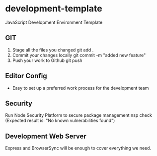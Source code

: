 # development-template
JavaScript Development Environment Template

## GIT
1. Stage all the files you changed
git add .
2. Commit your changes locally
git commit -m "added new feature"
3. Push your work to Github
git push

## Editor Config
- Easy to set up a preferred work process for the development team

## Security
Run Node Security Platform to secure package management
nsp check (Expected result is: "No known vulnerabilities found")

## Development Web Server
Express and BrowserSync will be enough to cover everything we need.
